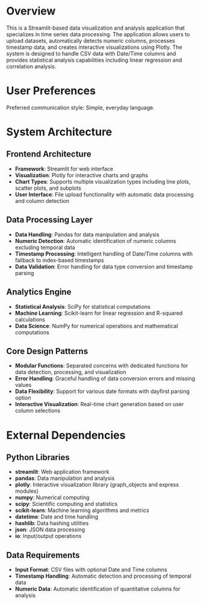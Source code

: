 # Overview

This is a Streamlit-based data visualization and analysis application that specializes in time series data processing. The application allows users to upload datasets, automatically detects numeric columns, processes timestamp data, and creates interactive visualizations using Plotly. The system is designed to handle CSV data with Date/Time columns and provides statistical analysis capabilities including linear regression and correlation analysis.

# User Preferences

Preferred communication style: Simple, everyday language.

# System Architecture

## Frontend Architecture
- **Framework**: Streamlit for web interface
- **Visualization**: Plotly for interactive charts and graphs
- **Chart Types**: Supports multiple visualization types including line plots, scatter plots, and subplots
- **User Interface**: File upload functionality with automatic data processing and column detection

## Data Processing Layer
- **Data Handling**: Pandas for data manipulation and analysis
- **Numeric Detection**: Automatic identification of numeric columns excluding temporal data
- **Timestamp Processing**: Intelligent handling of Date/Time columns with fallback to index-based timestamps
- **Data Validation**: Error handling for data type conversion and timestamp parsing

## Analytics Engine
- **Statistical Analysis**: SciPy for statistical computations
- **Machine Learning**: Scikit-learn for linear regression and R-squared calculations
- **Data Science**: NumPy for numerical operations and mathematical computations

## Core Design Patterns
- **Modular Functions**: Separated concerns with dedicated functions for data detection, processing, and visualization
- **Error Handling**: Graceful handling of data conversion errors and missing values
- **Data Flexibility**: Support for various date formats with dayfirst parsing option
- **Interactive Visualization**: Real-time chart generation based on user column selections

# External Dependencies

## Python Libraries
- **streamlit**: Web application framework
- **pandas**: Data manipulation and analysis
- **plotly**: Interactive visualization library (graph_objects and express modules)
- **numpy**: Numerical computing
- **scipy**: Scientific computing and statistics
- **scikit-learn**: Machine learning algorithms and metrics
- **datetime**: Date and time handling
- **hashlib**: Data hashing utilities
- **json**: JSON data processing
- **io**: Input/output operations

## Data Requirements
- **Input Format**: CSV files with optional Date and Time columns
- **Timestamp Handling**: Automatic detection and processing of temporal data
- **Numeric Data**: Automatic identification of quantitative columns for analysis